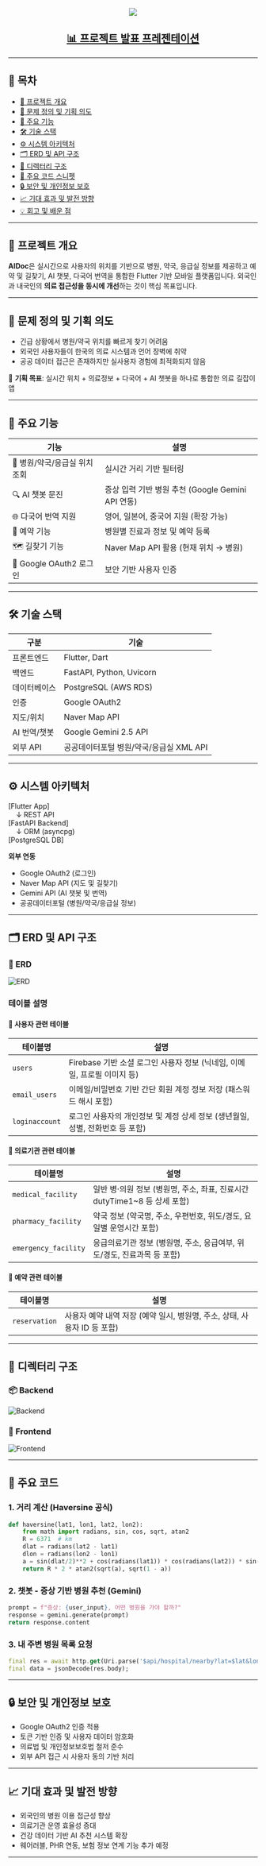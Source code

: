 
<p align="center">
  <img src="https://capsule-render.vercel.app/api?type=waving&color=auto&height=300&section=header&text=AIDOC(에이닥)&desc=위치기반%20의료정보%20서비스%20앱&fontSize=45&animation=fadeIn&fontAlignY=38&descAlignY=70&descAlign=62"/>
</p>

<h2 align="center">
  <a href="https://docs.google.com/presentation/d/1uwqsnHpFGsPQlSU_NgWOPyXh7gwr0bjA/edit?slide=id.p1#slide=id.p1">📊 프로젝트 발표 프레젠테이션</a>
</h2>

---

## 📑 목차

- [📌 프로젝트 개요](#-프로젝트-개요)
- [🚨 문제 정의 및 기획 의도](#-문제-정의-및-기획-의도)
- [🎯 주요 기능](#-주요-기능)
- [🛠️ 기술 스택](#️-기술-스택)
- [⚙️ 시스템 아키텍처](#️-시스템-아키텍처)
- [🗂️ ERD 및 API 구조](#️-erd-및-api-구조)
- [📁 디렉터리 구조](#-디렉터리-구조)
- [💬 주요 코드 스니펫](#-주요-코드-스니펫)
- [🔒 보안 및 개인정보 보호](#-보안-및-개인정보-보호)
- [📈 기대 효과 및 발전 방향](#-기대-효과-및-발전-방향)
- [💡 회고 및 배운 점](#-회고-및-배운-점)

---

## 📌 프로젝트 개요

**AIDoc**은 실시간으로 사용자의 위치를 기반으로 병원, 약국, 응급실 정보를 제공하고 예약 및 길찾기, AI 챗봇, 다국어 번역을 통합한 Flutter 기반 모바일 플랫폼입니다. 외국인과 내국인의 **의료 접근성을 동시에 개선**하는 것이 핵심 목표입니다.

---

## 🚨 문제 정의 및 기획 의도

- 긴급 상황에서 병원/약국 위치를 빠르게 찾기 어려움
- 외국인 사용자들이 한국의 의료 시스템과 언어 장벽에 취약
- 공공 데이터 접근은 존재하지만 실사용자 경험에 최적화되지 않음

🎯 **기획 목표**: 실시간 위치 + 의료정보 + 다국어 + AI 챗봇을 하나로 통합한 의료 길잡이 앱

---

## 🎯 주요 기능

| 기능 | 설명 |
|------|------|
| 🏥 병원/약국/응급실 위치 조회 | 실시간 거리 기반 필터링 |
| 🔍 AI 챗봇 문진 | 증상 입력 기반 병원 추천 (Google Gemini API 연동) |
| 🌐 다국어 번역 지원 | 영어, 일본어, 중국어 지원 (확장 가능) |
| 📅 예약 기능 | 병원별 진료과 정보 및 예약 등록 |
| 🗺️ 길찾기 기능 | Naver Map API 활용 (현재 위치 → 병원) |
| 🔐 Google OAuth2 로그인 | 보안 기반 사용자 인증 |

---

## 🛠️ 기술 스택

| 구분 | 기술 |
|------|------|
| 프론트엔드 | Flutter, Dart |
| 백엔드 | FastAPI, Python, Uvicorn |
| 데이터베이스 | PostgreSQL (AWS RDS) |
| 인증 | Google OAuth2 |
| 지도/위치 | Naver Map API |
| AI 번역/챗봇 | Google Gemini 2.5 API |
| 외부 API | 공공데이터포털 병원/약국/응급실 XML API |

---

## ⚙️ 시스템 아키텍처

[Flutter App]  
&nbsp;&nbsp;&nbsp;&nbsp;↓ REST API  
[FastAPI Backend]  
&nbsp;&nbsp;&nbsp;&nbsp;↓ ORM (asyncpg)  
[PostgreSQL DB]

**외부 연동**  
- Google OAuth2 (로그인)  
- Naver Map API (지도 및 길찾기)  
- Gemini API (AI 챗봇 및 번역)  
- 공공데이터포털 (병원/약국/응급실 정보)

---

## 🗂️ ERD 및 API 구조

### 🧬 ERD

<img src="https://raw.githubusercontent.com/Jaewonkim1009/AIDOC_Project/main/assets/ERD.png" alt="ERD"/>


### 테이블 설명

#### 👤 사용자 관련 테이블

| 테이블명 | 설명 |
|----------|------|
| `users` | Firebase 기반 소셜 로그인 사용자 정보 (닉네임, 이메일, 프로필 이미지 등) |
| `email_users` | 이메일/비밀번호 기반 간단 회원 계정 정보 저장 (패스워드 해시 포함) |
| `loginaccount` | 로그인 사용자의 개인정보 및 계정 상세 정보 (생년월일, 성별, 전화번호 등 포함) |

#### 🏥 의료기관 관련 테이블

| 테이블명 | 설명 |
|----------|------|
| `medical_facility` | 일반 병·의원 정보 (병원명, 주소, 좌표, 진료시간 dutyTime1~8 등 상세 포함) |
| `pharmacy_facility` | 약국 정보 (약국명, 주소, 우편번호, 위도/경도, 요일별 운영시간 포함) |
| `emergency_facility` | 응급의료기관 정보 (병원명, 주소, 응급여부, 위도/경도, 진료과목 등 포함) |

#### 📅 예약 관련 테이블

| 테이블명 | 설명 |
|----------|------|
| `reservation` | 사용자 예약 내역 저장 (예약 일시, 병원명, 주소, 상태, 사용자 ID 등 포함) |



---

## 📁 디렉터리 구조

### 📦 Backend

<img src="https://raw.githubusercontent.com/Jaewonkim1009/AIDOC_Project/main/assets/backend.png" alt="Backend"/>

### 📱 Frontend

<img src="https://raw.githubusercontent.com/Jaewonkim1009/AIDOC_Project/main/assets/frontend.png" alt="Frontend"/>

---

## 💬 주요 코드

### 1. 거리 계산 (Haversine 공식)

```python
def haversine(lat1, lon1, lat2, lon2):
    from math import radians, sin, cos, sqrt, atan2
    R = 6371  # km
    dlat = radians(lat2 - lat1)
    dlon = radians(lon2 - lon1)
    a = sin(dlat/2)**2 + cos(radians(lat1)) * cos(radians(lat2)) * sin(dlon/2)**2
    return R * 2 * atan2(sqrt(a), sqrt(1 - a))
```

### 2. 챗봇 - 증상 기반 병원 추천 (Gemini)

```python
prompt = f"증상: {user_input}, 어떤 병원을 가야 할까?"
response = gemini.generate(prompt)
return response.content
```

### 3. 내 주변 병원 목록 요청

```dart
final res = await http.get(Uri.parse('$api/hospital/nearby?lat=$lat&lon=$lon'));
final data = jsonDecode(res.body);
```

---

## 🔒 보안 및 개인정보 보호

- Google OAuth2 인증 적용
- 토큰 기반 인증 및 사용자 데이터 암호화
- 의료법 및 개인정보보호법 철저 준수
- 외부 API 접근 시 사용자 동의 기반 처리

---

## 📈 기대 효과 및 발전 방향

- 외국인의 병원 이용 접근성 향상
- 의료기관 운영 효율성 증대
- 건강 데이터 기반 AI 추천 시스템 확장
- 웨어러블, PHR 연동, 보험 정보 연계 기능 추가 예정

---

